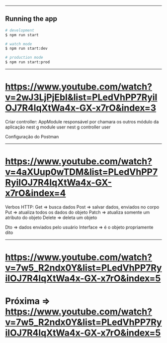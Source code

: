 *********************************************************************************************
## Running the app

```bash
# development
$ npm run start

# watch mode
$ npm run start:dev

# production mode
$ npm run start:prod
```
*******************************************************************************************************************
# https://www.youtube.com/watch?v=2wJ3LjPjEbI&list=PLedVhPP7RyiIOJ7R4lqXtWa4x-GX-x7rO&index=3
Criar controller: AppModule responsável por chamara os outros módulo da aplicação
nest g module user
nest g controller user

Configuração do Postman

*******************************************************************************************************************
# https://www.youtube.com/watch?v=4aXUup0wTDM&list=PLedVhPP7RyiIOJ7R4lqXtWa4x-GX-x7rO&index=4
Verbos HTTP:
Get    =>  busca dados
Post   => salvar dados, enviados no corpo 
Put    => atualiza todos os dados do objeto
Patch  => atualiza somente um atributo do objeto
Delete => deleta um objeto

Dto => dados enviados pelo usuário
Interface => é o objeto propriamente dito


*******************************************************************************************************************
# https://www.youtube.com/watch?v=7w5_R2ndx0Y&list=PLedVhPP7RyiIOJ7R4lqXtWa4x-GX-x7rO&index=5



# Próxima => https://www.youtube.com/watch?v=7w5_R2ndx0Y&list=PLedVhPP7RyiIOJ7R4lqXtWa4x-GX-x7rO&index=5